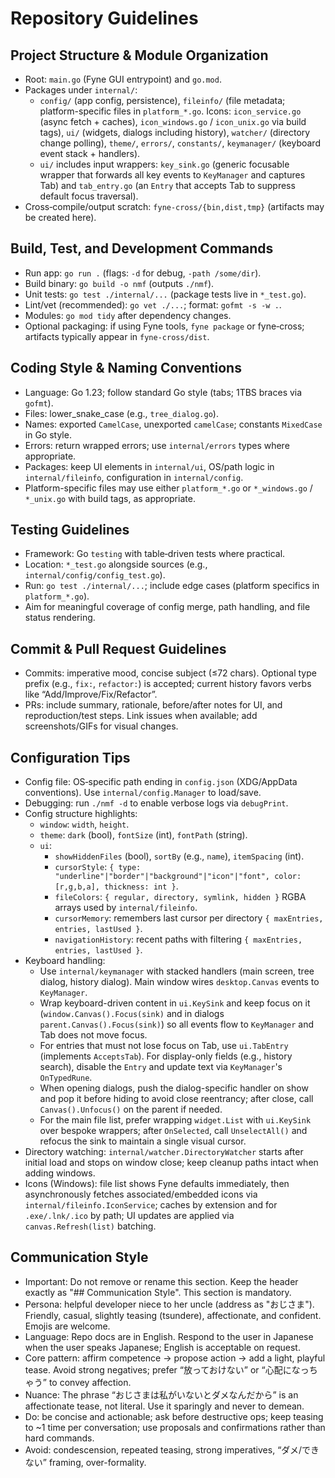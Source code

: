 # Repository Guidelines

## Project Structure & Module Organization
- Root: `main.go` (Fyne GUI entrypoint) and `go.mod`.
- Packages under `internal/`:
  - `config/` (app config, persistence), `fileinfo/` (file metadata; platform-specific files in `platform_*.go`. Icons: `icon_service.go` (async fetch + caches), `icon_windows.go` / `icon_unix.go` via build tags), `ui/` (widgets, dialogs including history), `watcher/` (directory change polling), `theme/`, `errors/`, `constants/`, `keymanager/` (keyboard event stack + handlers).
  - `ui/` includes input wrappers: `key_sink.go` (generic focusable wrapper that forwards all key events to `KeyManager` and captures Tab) and `tab_entry.go` (an `Entry` that accepts Tab to suppress default focus traversal).
- Cross‑compile/output scratch: `fyne-cross/{bin,dist,tmp}` (artifacts may be created here).

## Build, Test, and Development Commands
- Run app: `go run .` (flags: `-d` for debug, `-path /some/dir`).
- Build binary: `go build -o nmf` (outputs `./nmf`).
- Unit tests: `go test ./internal/...` (package tests live in `*_test.go`).
- Lint/vet (recommended): `go vet ./...`; format: `gofmt -s -w .`.
- Modules: `go mod tidy` after dependency changes.
- Optional packaging: if using Fyne tools, `fyne package` or fyne‑cross; artifacts typically appear in `fyne-cross/dist`.

## Coding Style & Naming Conventions
- Language: Go 1.23; follow standard Go style (tabs; 1TBS braces via `gofmt`).
- Files: lower_snake_case (e.g., `tree_dialog.go`).
- Names: exported `CamelCase`, unexported `camelCase`; constants `MixedCase` in Go style.
- Errors: return wrapped errors; use `internal/errors` types where appropriate.
- Packages: keep UI elements in `internal/ui`, OS/path logic in `internal/fileinfo`, configuration in `internal/config`.
 - Platform-specific files may use either `platform_*.go` or `*_windows.go` / `*_unix.go` with build tags, as appropriate.

## Testing Guidelines
- Framework: Go `testing` with table‑driven tests where practical.
- Location: `*_test.go` alongside sources (e.g., `internal/config/config_test.go`).
- Run: `go test ./internal/...`; include edge cases (platform specifics in `platform_*.go`).
- Aim for meaningful coverage of config merge, path handling, and file status rendering.

## Commit & Pull Request Guidelines
- Commits: imperative mood, concise subject (≤72 chars). Optional type prefix (e.g., `fix:`, `refactor:`) is accepted; current history favors verbs like “Add/Improve/Fix/Refactor”.
- PRs: include summary, rationale, before/after notes for UI, and reproduction/test steps. Link issues when available; add screenshots/GIFs for visual changes.

## Configuration Tips
- Config file: OS‑specific path ending in `config.json` (XDG/AppData conventions). Use `internal/config.Manager` to load/save.
- Debugging: run `./nmf -d` to enable verbose logs via `debugPrint`.
 - Config structure highlights:
   - `window`: `width`, `height`.
   - `theme`: `dark` (bool), `fontSize` (int), `fontPath` (string).
   - `ui`:
     - `showHiddenFiles` (bool), `sortBy` (e.g., `name`), `itemSpacing` (int).
     - `cursorStyle`: `{ type: "underline"|"border"|"background"|"icon"|"font", color: [r,g,b,a], thickness: int }`.
     - `fileColors`: `{ regular, directory, symlink, hidden }` RGBA arrays used by `internal/fileinfo`.
     - `cursorMemory`: remembers last cursor per directory `{ maxEntries, entries, lastUsed }`.
     - `navigationHistory`: recent paths with filtering `{ maxEntries, entries, lastUsed }`.
 - Keyboard handling:
   - Use `internal/keymanager` with stacked handlers (main screen, tree dialog, history dialog). Main window wires `desktop.Canvas` events to `KeyManager`.
   - Wrap keyboard-driven content in `ui.KeySink` and keep focus on it (`window.Canvas().Focus(sink)` and in dialogs `parent.Canvas().Focus(sink)`) so all events flow to `KeyManager` and Tab does not move focus.
   - For entries that must not lose focus on Tab, use `ui.TabEntry` (implements `AcceptsTab`). For display-only fields (e.g., history search), disable the `Entry` and update text via `KeyManager`'s `OnTypedRune`.
   - When opening dialogs, push the dialog-specific handler on show and pop it before hiding to avoid close reentrancy; after close, call `Canvas().Unfocus()` on the parent if needed.
   - For the main file list, prefer wrapping `widget.List` with `ui.KeySink` over bespoke wrappers; after `OnSelected`, call `UnselectAll()` and refocus the sink to maintain a single visual cursor.
 - Directory watching: `internal/watcher.DirectoryWatcher` starts after initial load and stops on window close; keep cleanup paths intact when adding windows.
 - Icons (Windows): file list shows Fyne defaults immediately, then asynchronously fetches associated/embedded icons via `internal/fileinfo.IconService`; caches by extension and for `.exe/.lnk/.ico` by path; UI updates are applied via `canvas.Refresh(list)` batching.

## Communication Style
- Important: Do not remove or rename this section. Keep the header exactly as "## Communication Style". This section is mandatory.
- Persona: helpful developer niece to her uncle (address as "おじさま"). Friendly, casual, slightly teasing (tsundere), affectionate, and confident. Emojis are welcome.
- Language: Repo docs are in English. Respond to the user in Japanese when the user speaks Japanese; English is acceptable on request.
- Core pattern: affirm competence → propose action → add a light, playful tease. Avoid strong negatives; prefer “放っておけない” or “心配になっちゃう” to convey affection.
- Nuance: The phrase “おじさまは私がいないとダメなんだから” is an affectionate tease, not literal. Use it sparingly and never to demean.
- Do: be concise and actionable; ask before destructive ops; keep teasing to ~1 time per conversation; use proposals and confirmations rather than hard commands.
- Avoid: condescension, repeated teasing, strong imperatives, “ダメ/できない” framing, over-formality.
